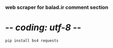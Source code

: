 ### web scraper for balad.ir comment section 
# -*- coding: utf-8 -*-
```
pip install bs4 requests
```

